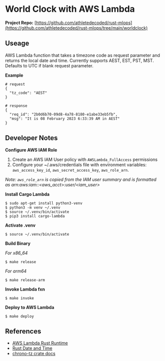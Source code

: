 # World Clock with AWS Lambda

**Project Repo:** [https://github.com/athletedecoded/rust-mlops](https://github.com/athletedecoded/rust-mlops/tree/main/worldclock)

## Useage

AWS Lambda function that takes a timezone code as request parameter and returns the local date and time. Currently supports AEST, EST, PST, MST. Defaults to UTC if blank request parameter.

**Example**

```
# request
{
  "tz_code": "AEST"
}

# response
{
  "req_id": "2b0d6b70-09d8-4a78-8180-e1abe33eb5fb",
  "msg": "It is 08 February 2023 6:33:39 AM in AEST"
}
```

## Developer Notes

**Configure AWS IAM Role**

1. Create an AWS IAM User policy with `AWSLambda_FullAccess` permissions
2. Configure your ~/.aws/credentials file with environment variables: `aws_access_key_id`, `aws_secret_access_key`, `aws_role_arn`. 

*Note: `aws_role_arn` is copied from the IAM user summary and is formatted as arn:aws:iam::<aws_acct>:user/<iam_user>*

**Install Cargo Lambda**

```
$ sudo apt-get install python3-venv
$ python3 -m venv ~/.venv
$ source ~/.venv/bin/activate
$ pip3 install cargo-lambda
```

**Activate .venv** 
```
$ source ~/.venv/bin/activate
```

**Build Binary**

*For x86_64*

```
$ make release
```

*For arm64*

```
$ make release-arm
```

**Invoke Lambda fxn**
```
$ make invoke
```

**Deploy to AWS Lambda**
```
$ make deploy
```

## References

* [AWS Lambda Rust Runtime](https://github.com/awslabs/aws-lambda-rust-runtime)
* [Rust Date and Time](https://rust-lang-nursery.github.io/rust-cookbook/datetime.html)
* [chrono-tz crate docs](https://crates.io/crates/chrono-tz)